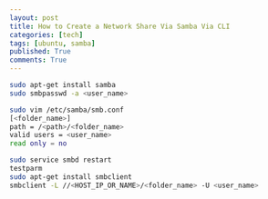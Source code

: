 ```yaml
---
layout: post
title: How to Create a Network Share Via Samba Via CLI
categories: [tech]
tags: [ubuntu, samba]
published: True
comments: True
---
```


```bash
sudo apt-get install samba
sudo smbpasswd -a <user_name>

sudo vim /etc/samba/smb.conf
[<folder_name>]
path = /<path>/<folder_name>
valid users = <user_name>
read only = no

sudo service smbd restart
testparm
sudo apt-get install smbclient
smbclient -L //<HOST_IP_OR_NAME>/<folder_name> -U <user_name>
```

[1]: https://help.ubuntu.com/community/How%20to%20Create%20a%20Network%20Share%20Via%20Samba%20Via%20CLI%20(Command-line%20interface/Linux%20Terminal)%20-%20Uncomplicated,%20Simple%20and%20Brief%20Way!

[2]: http://www.digitalcitizen.life/how-access-ubuntu-shared-folders-windows-7
